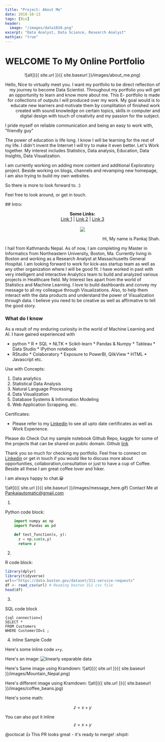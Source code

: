 ```yaml
---
title: "Project: About Me"
date: 2018-10-13
tags: [Bio]
header:
  image: "/images/data1010.png"
excerpt: "Data Analyst, Data Science, Research Analyst"
mathjax: "true"
---
```


# WELCOME To My Online Portfolio
<p align="center">
  ![alt]({{ site.url }}{{ site.baseurl }}/images/about_me.png)
</p>
<p align="right">
  Hello, Nice to virtually meet you.
  I want my portfolio to be direct reflection of my journey to become Data Scientist. Throughout my portfolio you will get an   opportunity to learn and know more about me. This E- portfolio is made for collections of outputs I will produced over my     work. My goal would is to educate new learners and motivate them by complitation of finished work created with sound           knowledge on certain topics, skills in computer and digital design with touch of creativity and my passion for the subject.
  
  I pride myself on reliable communication and being an easy to work with, "friendly guy"
 
  The power of education is life long. I know I will be learning for the rest of my life. I didn't invent the Internet I will   try to make it even better. Let's Work together. My interest includes Statistics, Data analysis, Education, Data Insights,     Data Visualization. 
 

  I am currently working on adding more content and additional Exploratory project. Beside working on blogs, channels and       revamping new homepage, I am also trying to build my own websites. 

  So there is more to look forward to. :)

  Feel free to look around, or get in touch. 
  
</p>
## Intro:

<p align="center">
  <b>Some Links:</b><br>
  <a href="#">Link 1</a> |
  <a href="#">Link 2</a> |
  <a href="#">Link 3</a>
  <br><br>
  <img src="http://s.4cdn.org/image/title/105.gif">
</p>

<p align="right">
Hi, My name is Pankaj Shah.

I hail from Kathmandu Nepal. As of now, I am completing my Master in Informatics from Northeastern University, Boston, Ma. Currently living in Boston and working as a Research Analyst at Massachusetts General Hospital. I am looking forward to work for kick-ass startup team as well as any other organization where I will be good fit. I have worked in past with very intelligent and interactive Analytics team to build and analyzed various projects in Healthcare field. My Interest lies apart from the world of Statistics and Machine Learning. I love to build dashboards and convey my message to all my colleague through Visualizations. Also, to help them interact with the data products and understand the power of Visualization through data. I believe you need to be creative as well as affirmative to tell the good story.

</p>

### What do I know

As a result of my enduring curiosity in the world of Machine Learning and AI. I have gained experienced with

* python  * R  * SQL  * NLTK  * Scikit-learn  * Pandas & Numpy   * Tableau  * Data Studio    * IPython notebook
* RStudio  * Colaboratory  * Exposure to PowerBI, QlikView   * HTML   * Javascript etc.

Use with Concepts:
1. Data analytics
2. Statistical Data Analysis
3. Natural Language Processing
4. Data Visualization
5. Database Systems & Information Modeling
6. Web Application Scrapping. etc.

Certificates:
* Please refer to my [Linkedin](https://www.linkedin.com/in/pankajshah1/) to see all upto date certificates as well as Work Experience.

Please do Check Out my sample notebook Github Repo, kaggle for some of the projects that can be shared on public domain.
Github [link](https://github.com/shahnp)

Thank you so much for checking my portfolio. Feel free to connect on [Linkedin](https://www.linkedin.com/in/pankajshah1/) or get in touch if you would like to discuss more about opportunities, collaboration,consultation  or just to have a cup of Coffee. Beside all these I am great coffee lover and hiker.

I am always happy to chat.😀

![alt]({{ site.url }}{{ site.baseurl }}/images/message_here.gif)
Contact Me at Pankajautomatic@gmail.com
  
1.
Python code block:
```python
    import numpy as np
    import Pandas as pd

    def test_function(x, y):
      z = np.sum(x,y)
      return z
```
2.
R code block:
```r
library(dplyr)
library(tidyverse)
url<–"https://data.boston.gov/dataset/311-service-requests"
df <- read_csv(url) # Reading boston 311 csv file
head(df)
```
3.
SQL code block

```
{sql connection=}
SELECT *
FROM Customers
WHERE CustomerID=1 ;
```
4. Inline Sample Code

Here's some inline code `x+y`.

Here's an image:
<img src="{{ site.url }}{{ site.baseurl }}/images/Mountain_Nepal.png" alt="linearly separable data">

Here's Same image using Kramdown:
![alt]({{ site.url }}{{ site.baseurl }}/images/Mountain_Nepal.png)

Here's different image using Kramdown:
![alt]({{ site.url }}{{ site.baseurl }}/images/coffee_beans.jpg)

Here's some math:

$$z=x+y$$

You can also put it inline $$z=x+y$$


@octocat :+1: This PR looks great - it's ready to merge! :shipit:
